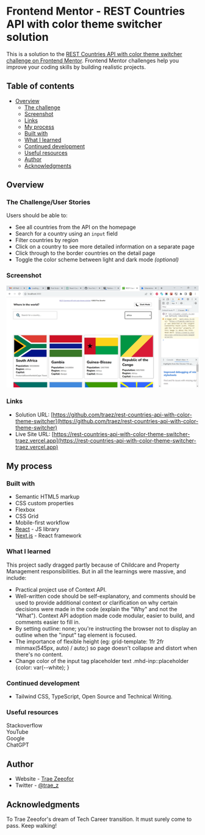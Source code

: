 # Frontend Mentor - REST Countries API with color theme switcher solution

This is a solution to the [REST Countries API with color theme switcher challenge on Frontend Mentor](https://www.frontendmentor.io/challenges/rest-countries-api-with-color-theme-switcher-5cacc469fec04111f7b848ca). Frontend Mentor challenges help you improve your coding skills by building realistic projects.  

## Table of contents

- [Overview](#overview)
  - [The challenge](#the-challenge)
  - [Screenshot](#screenshot)
  - [Links](#links)
  - [My process](#my-process)
  - [Built with](#built-with)
  - [What I learned](#what-i-learned)
  - [Continued development](#continued-development)
  - [Useful resources](#useful-resources)
  - [Author](#author)
  - [Acknowledgments](#acknowledgments)

## Overview

### The Challenge/User Stories

Users should be able to:

- See all countries from the API on the homepage
- Search for a country using an `input` field
- Filter countries by region
- Click on a country to see more detailed information on a separate page
- Click through to the border countries on the detail page
- Toggle the color scheme between light and dark mode *(optional)*

### Screenshot

![](/public/images/screenshot-desktop.png)

### Links

- Solution URL: [https://github.com/traez/rest-countries-api-with-color-theme-switcher](https://github.com/traez/rest-countries-api-with-color-theme-switcher)
- Live Site URL: [https://rest-countries-api-with-color-theme-switcher-traez.vercel.app](https://rest-countries-api-with-color-theme-switcher-traez.vercel.app)

## My process

### Built with

- Semantic HTML5 markup
- CSS custom properties
- Flexbox
- CSS Grid
- Mobile-first workflow
- [React](https://reactjs.org/) - JS library
- [Next.js](https://nextjs.org/) - React framework

### What I learned

This project sadly dragged partly because of Childcare and Property Management responsibilities. But in all the learnings were massive, and include:

- Practical project use of Context API.
- Well-written code should be self-explanatory, and comments should be used to provide additional context or clarification on why certain decisions were made in the code (explain the "Why" and not the "What"). Context API adoption made code modular, easier to build, and comments easier to fill in.
- By setting outline: none; you're instructing the browser not to display an outline when the "input" tag element is focused.
- The importance of flexible height (eg: grid-template: 1fr 2fr minmax(545px, auto) / auto;) so page doesn't collapse and distort when there's no content.
- Change color of the input tag placeholder text .mhd-inp::placeholder {color: var(--white); }

### Continued development

- Tailwind CSS, TypeScript, Open Source and Technical Writing.

### Useful resources

Stackoverflow  
YouTube  
Google  
ChatGPT

## Author

- Website - [Trae Zeeofor](https://github.com/traez)
- Twitter - [@trae_z](https://twitter.com/trae_z)

## Acknowledgments

To Trae Zeeofor's dream of Tech Career transition. It must surely come to pass. Keep walking!
